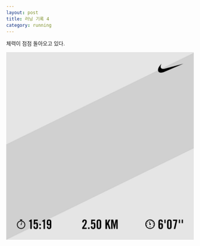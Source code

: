 ```yaml
---
layout: post
title: 러닝 기록 4
category: running
---
```


체력이 점점 돌아오고 있다.

![](../assets/images/running/2024-07-15.jpg)
